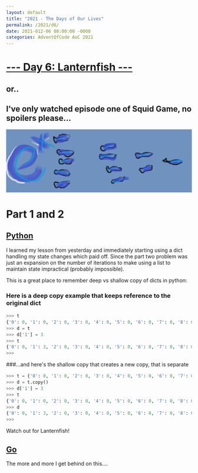 ```yaml
---
layout: default
title: "2021 - The Days of Our Lives"
permalink: /2021/d6/
date: 2021-012-06 08:00:00 -0000
categories: AdventOfCode AoC 2021
---
```

# [--- Day 6: Lanternfish ---](https://adventofcode.com/2021/day/6)
## or..
## I've only watched episode one of Squid Game, no spoilers please...
![one art please](/docs/assets/img/Lanternfish.png)
# Part 1 and 2

## [Python](https://github.com/aaronlael/AoC-2021/blob/master/AoC_2021_D6.py)

I learned my lesson from yesterday and immediately starting using a dict handling my state changes which paid off.  Since the part two problem was just an expansion on the number of iterations to make using a list to maintain state impractical (probably impossible).

This is a great place to remember deep vs shallow copy of dicts in python:

### Here is a deep copy example that keeps reference to the original dict

```python
>>> t
{'0': 0, '1': 0, '2': 0, '3': 0, '4': 0, '5': 0, '6': 0, '7': 0, '8': 0}
>>> d = t
>>> d['1'] = 3
>>> t
{'0': 0, '1': 3, '2': 0, '3': 0, '4': 0, '5': 0, '6': 0, '7': 0, '8': 0}
>>>
```
###...and here's the shallow copy that creates a new copy, that is separate
```python
>>> t = {'0': 0, '1': 0, '2': 0, '3': 0, '4': 0, '5': 0, '6': 0, '7': 0, '8': 0}
>>> d = t.copy()
>>> d['1'] = 3
>>> t
{'0': 0, '1': 0, '2': 0, '3': 0, '4': 0, '5': 0, '6': 0, '7': 0, '8': 0}
>>> d
{'0': 0, '1': 3, '2': 0, '3': 0, '4': 0, '5': 0, '6': 0, '7': 0, '8': 0}
>>>
```
Watch out for Lanternfish!

## [Go](pending)

The more and more I get behind on this....
